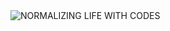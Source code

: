 <picture>
 <source media="(prefers-color-scheme: dark)" srcset="https://i.pinimg.com/originals/7f/6d/e5/7f6de55977c5e5b4820bd894a7ede436.jpg">
 <source media="(prefers-color-scheme: light)" srcset="https://i.pinimg.com/originals/7f/6d/e5/7f6de55977c5e5b4820bd894a7ede436.jpg">
 <img alt="NORMALIZING LIFE WITH CODES" src="https://i.pinimg.com/originals/7f/6d/e5/7f6de55977c5e5b4820bd894a7ede436.jpg">
</picture>
